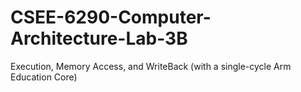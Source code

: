 # CSEE-6290-Computer-Architecture-Lab-3B
Execution, Memory Access, and WriteBack (with a single-cycle Arm Education Core)
